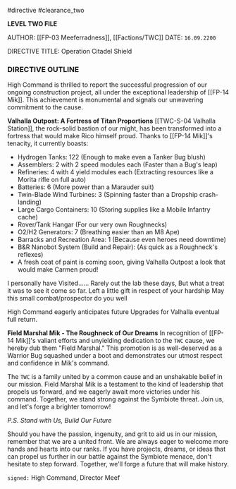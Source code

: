#directive #clearance_two 

**LEVEL TWO FILE**

AUTHOR: [[FP-03 Meeferradness]], [[Factions/TWC]]
DATE: `16.09.2200`

DIRECTIVE TITLE: Operation Citadel Shield

### DIRECTIVE OUTLINE
High Command is thrilled to report the successful progression of our ongoing construction project, all under the exceptional leadership of [[FP-14 Mik]]. This achievement is monumental and signals our unwavering commitment to the cause.

**Valhalla Outpost: A Fortress of Titan Proportions**
[[TWC-S-04 Valhalla Station]], the rock-solid bastion of our might, has been transformed into a fortress that would make Rico himself proud. Thanks to [[FP-14 Mik]]'s tenacity, it currently boasts:
- Hydrogen Tanks: 122 (Enough to make even a Tanker Bug blush)
- Assemblers: 2 with 2 speed modules each (Faster than a Bug's leap)
- Refineries: 4 with 4 yield modules each (Extracting resources like a Morita rifle on full auto)
- Batteries: 6 (More power than a Marauder suit)
- Twin-Blade Wind Turbines: 3 (Spinning faster than a Dropship crash-landing)
- Large Cargo Containers: 10 (Storing supplies like a Mobile Infantry cache)
- Rover/Tank Hangar (For our very own Roughnecks)
- O2/H2 Generators: 7 (Breathing easier than an M8 Ape)
- Barracks and Recreation Area: 1 (Because even heroes need downtime)
- B&R Nanobot System (Build and Repair): (As quick as a Roughneck's reflexes)
- A fresh coat of paint is coming soon, giving Valhalla Outpost a look that would make Carmen proud!

I personally have Visited......
Rarely out the lab these days, But what a treat it was to see it come so far.
Left a little gift in respect of your hardship
May this small combat/prospector do you well

High Command eagerly anticipates future Upgrades for Valhalla eventual full return.

**Field Marshal Mik - The Roughneck of Our Dreams**
In recognition of [[FP-14 Mik]]'s valiant efforts and unyielding dedication to the `TWC` cause, we hereby dub them "Field Marshal." This promotion is as well-deserved as a Warrior Bug squashed under a boot and demonstrates our utmost respect and confidence in Mik's command.

The `TWC` is a family united by a common cause and an unshakable belief in our mission. Field Marshal Mik is a testament to the kind of leadership that propels us forward, and we eagerly await more victories under his command.
Together, we stand strong against the Symbiote threat. Join us, and let's forge a brighter tomorrow!

*P.S. Stand with Us, Build Our Future*

Should you have the passion, ingenuity, and grit to aid us in our mission, remember that we are a united front. We are always eager to welcome more hands and hearts into our ranks. If you have projects, dreams, or ideas that can propel us further in our battle against the Symbiote menace, don't hesitate to step forward. Together, we'll forge a future that will make history.

`signed:` High Command, Director Meef